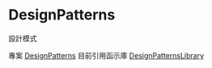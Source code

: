 # DesignPatterns
設計模式

專案 [DesignPatterns](https://github.com/edwiin1688/DesignPatterns) 目前引用函示庫 [DesignPatternsLibrary](https://github.com/edwiin1688/DesignPatternsLibrary)
